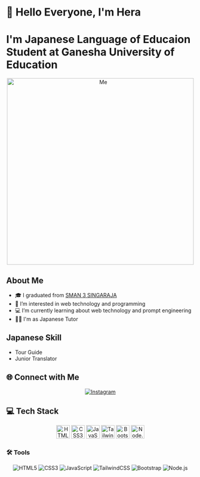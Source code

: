 # 👋 Hello Everyone, I'm Hera
# I'm Japanese Language of Educaion Student at Ganesha University of Education
<p align="center">
  <img src="https://firebasestorage.googleapis.com/v0/b/bio-hera.appspot.com/o/IMG_20240206_021713_537%20(1).jpg?alt=media&token=a2d712f2-eec0-49a2-ab64-767f32fcf25c" alt="Me" width="500"/>
</p>

## About Me
- 🎓 I graduated from [SMAN 3 SINGARAJA](https://smantiara.sch.id/)
- 👀 I’m interested in web technology and programming
- 💻 I’m currently learning about web technology and prompt engineering
- 🧑‍💼 I'm as Japanese Tutor 

## Japanese Skill
- Tour Guide
- Junior Translator

## 🌐 Connect with Me
<p align="center">
  <a href="https://www.instagram.com/yuichiro_taku/"><img src="https://img.shields.io/badge/Instagram-%23E4405F.svg?style=for-the-badge&logo=Instagram&logoColor=white" alt="Instagram"/></a>
</p>

## 💻 Tech Stack
<p align="center">
  <a href="https://www.w3schools.com/html/" target="_blank" rel="noreferrer"><img src="https://raw.githubusercontent.com/danielcranney/readme-generator/main/public/icons/skills/html5-colored.svg" width="36" height="36" alt="HTML5" /></a>
  <a href="https://www.w3schools.com/css/" target="_blank" rel="noreferrer"><img src="https://raw.githubusercontent.com/danielcranney/readme-generator/main/public/icons/skills/css3-colored.svg" width="36" height="36" alt="CSS3" /></a>
  <a href="https://developer.mozilla.org/en-US/docs/Web/JavaScript" target="_blank" rel="noreferrer"><img src="https://raw.githubusercontent.com/danielcranney/readme-generator/main/public/icons/skills/javascript-colored.svg" width="36" height="36" alt="JavaScript" /></a>
  <a href="https://tailwindcss.com/" target="_blank" rel="noreferrer"><img src="https://raw.githubusercontent.com/danielcranney/readme-generator/main/public/icons/skills/tailwindcss-colored.svg" width="36" height="36" alt="TailwindCSS" /></a>
  <a href="https://getbootstrap.com/" target="_blank" rel="noreferrer"><img src="https://raw.githubusercontent.com/danielcranney/readme-generator/main/public/icons/skills/bootstrap-colored.svg" width="36" height="36" alt="Bootstrap" /></a>
  <a href="https://nodejs.org/en" target="_blank" rel="noreferrer"><img src="https://raw.githubusercontent.com/danielcranney/readme-generator/main/public/icons/skills/nodejs-colored.svg" width="36" height="36" alt="Node.js" /></a>

</p>

### 🛠️ Tools
<p align="center">
  <img src="https://img.shields.io/badge/html-%23E34F26.svg?style=for-the-badge&logo=html5&logoColor=white" alt="HTML5"/> 
  <img src="https://img.shields.io/badge/css-%231572B6.svg?style=for-the-badge&logo=css3&logoColor=white" alt="CSS3"/>
  <img src="https://img.shields.io/badge/JavaScript-yellow?style=for-the-badge&logo=javascript&logoColor=white" alt="JavaScript"/>
  <img src="https://img.shields.io/badge/tailwindcss-%2338B2AC.svg?style=for-the-badge&logo=tailwind-css&logoColor=white" alt="TailwindCSS"/>
  <img src="https://img.shields.io/badge/bootstrap-%237A11F7?style=for-the-badge&logo=bootstrap&logoColor=white" alt="Bootstrap"/>
  <img src="https://img.shields.io/badge/node.js-6DA55F?style=for-the-badge&logo=node.js&logoColor=white" alt="Node.js"/> 
 
</p>


